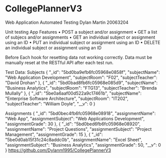 # CollegePlannerV3
Web Application Automated Testing
Dylan Martin 20063204

Unit testing App Features
• POST a subject and/or assignment
• GET a list of subjecs and/or assignments
• GET an individual subject or assignment using an ID
• PUT an individual subject or assignment using an ID
• DELETE an individual subject or assignment using an ID

Before Each hook for resetting data not working correctly. Data must be manually reset at the RESTful API after each test run.

Test Data:
Subjects
{
          "_id": "5bd0ba9efb6fc05968e0858f",
          "subjectName": "Web Application Development",
          "subjectRoom": "F02",
          "subjectTeacher": "David Drohan"
     },
     {
          "_id": "5bd0bad8fb6fc05968e085d9",
          "subjectName": "Business Analytics",
          "subjectRoom": "FTG13",
          "subjectTeacher": "Brenda Mullally"
     },
     {
          "_id": "5be0a6aaf00d522a9c17461b",
          "subjectName": "Enterprise Software Architecture",
          "subjectRoom": "IT202",
          "subjectTeacher": "William Doyle",
          "__v": 0
     }

Assignments
{
          "_id": "5bd0bec4fb6fc05968e08918",
          "assignmentName": "Web App",
          "assignmentSubject": "Web Applications Development",
          "assignmentGrade": 30
     },
     {
          "_id": "5bd0bed6fb6fc05968e08920",
          "assignmentName": "Project Questions",
          "assignmentSubject": "Project Management",
          "assignmentGrade": 15
     },
     {
          "_id": "5be0d0ab15f31c24c8addc0b",
          "assignmentName": "Excel Sheet",
          "assignmentSubject": "Business Analytics",
          "assignmentGrade": 50,
          "__v": 0
     }
https://github.com/Dylanm1995/CollegePlannerV3

